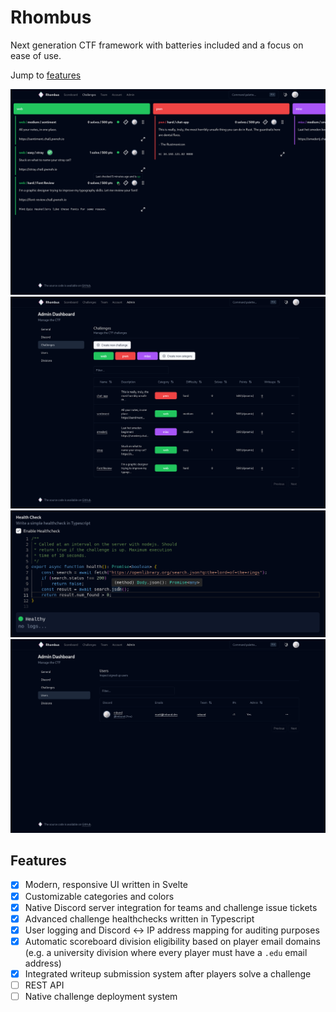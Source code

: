 # Rhombus

Next generation CTF framework with batteries included and a focus on ease of use.

Jump to [features](#features)

![challenges page](meta/challenges.png)
![admin challenges page](meta/admin-challenges.png)
![admin challenge editor healthcheck](meta/healthcheck.png)
![admin users page](meta/admin-users.png)

## Features

- [x] Modern, responsive UI written in Svelte
- [x] Customizable categories and colors
- [x] Native Discord server integration for teams and challenge issue tickets
- [x] Advanced challenge healthchecks written in Typescript
- [x] User logging and Discord <-> IP address mapping for auditing purposes
- [x] Automatic scoreboard division eligibility based on player email domains (e.g. a university division where every player must have a `.edu` email address)
- [x] Integrated writeup submission system after players solve a challenge
- [ ] REST API
- [ ] Native challenge deployment system
